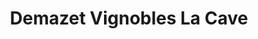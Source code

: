 ---
title: "Demazet Vignobles La Cave"
url: /morieres-les-avignon/demazet-vignobles-la-cave/
shop: vin
---